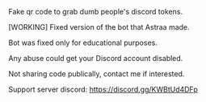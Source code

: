Fake qr code to grab dumb people's discord tokens.

[WORKING] Fixed version of the bot that Astraa made.

Bot was fixed only for educational purposes.

Any abuse could get your Discord account disabled.

Not sharing code publically, contact me if interested.

Support server discord: https://discord.gg/KWBtUd4DFp
